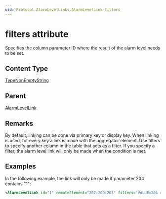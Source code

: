 ```yaml
---
uid: Protocol.AlarmLevelLinks.AlarmLevelLink-filters
---
```


# filters attribute

Specifies the column parameter ID where the result of the alarm level needs to be set.<!-- RN 5964 -->

## Content Type

[TypeNonEmptyString](xref:Protocol-TypeNonEmptyString)

## Parent

[AlarmLevelLink](xref:Protocol.AlarmLevelLinks.AlarmLevelLink)

## Remarks

By default, linking can be done via primary key or display key. When linking is used, for every key a link is made with the aggregator element. Use filters to specify another column in the table that acts as a filter. If you specify a filter, the alarm level link will only be made when the condition is met.

## Examples

In the following example, the link will only be made if parameter 204 contains "1":

```xml
<AlarmLevelLink id="1" remoteElement="207:200:203" filters="VALUE=204 === 1" destination="203:DISPLAY_NOLINK:202" />
```
